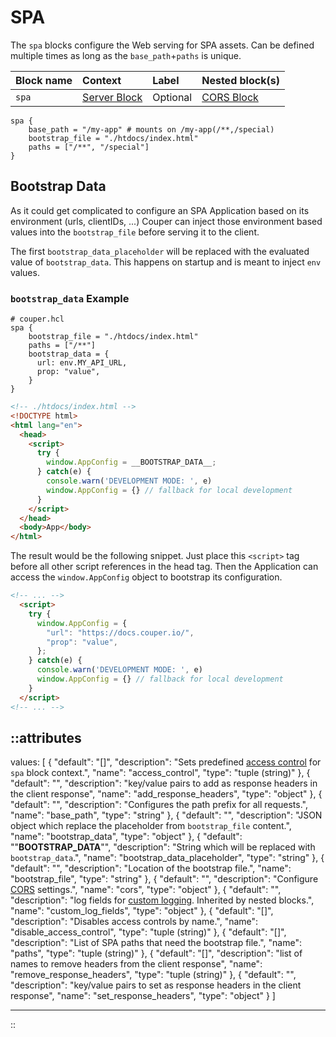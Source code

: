 # SPA

The `spa` blocks configure the Web serving for SPA assets. Can be defined multiple times as long as the `base_path`+`paths` is unique.

| Block name | Context                       | Label    | Nested block(s)           |
|:-----------|:------------------------------|:---------|:--------------------------|
| `spa`      | [Server Block](/configuration/block/server) | Optional | [CORS Block](/configuration/block/cors) |

```hcl
spa {
    base_path = "/my-app" # mounts on /my-app(/**,/special)
    bootstrap_file = "./htdocs/index.html"
    paths = ["/**", "/special"]
}
```

## Bootstrap Data

As it could get complicated to configure an SPA Application based on its environment (urls, clientIDs, ...) Couper can
inject those environment based values into the `bootstrap_file` before serving it to the client.

The first `bootstrap_data_placeholder` will be replaced with the evaluated value of `bootstrap_data`.
This happens on startup and is meant to inject `env` values.

### `bootstrap_data` Example

```hcl
# couper.hcl
spa {
    bootstrap_file = "./htdocs/index.html"
    paths = ["/**"]
    bootstrap_data = {
      url: env.MY_API_URL,
      prop: "value",
    }
}
```

```html
<!-- ./htdocs/index.html -->
<!DOCTYPE html>
<html lang="en">
  <head>
    <script>
      try {
        window.AppConfig = __BOOTSTRAP_DATA__;
      } catch(e) {
        console.warn('DEVELOPMENT MODE: ', e)
        window.AppConfig = {} // fallback for local development
      }
    </script>
  </head>
  <body>App</body>
</html>
```

The result would be the following snippet. Just place this `<script>` tag before all other script references in the head tag.
Then the Application can access the `window.AppConfig` object to bootstrap its configuration.

```html
<!-- ... -->
  <script>
    try {
      window.AppConfig = {
        "url": "https://docs.couper.io/",
        "prop": "value",
      };
    } catch(e) {
      console.warn('DEVELOPMENT MODE: ', e)
      window.AppConfig = {} // fallback for local development
    }
  </script>
<!-- ... -->
```

::attributes
---
values: [
  {
    "default": "[]",
    "description": "Sets predefined [access control](../access-control) for `spa` block context.",
    "name": "access_control",
    "type": "tuple (string)"
  },
  {
    "default": "",
    "description": "key/value pairs to add as response headers in the client response",
    "name": "add_response_headers",
    "type": "object"
  },
  {
    "default": "",
    "description": "Configures the path prefix for all requests.",
    "name": "base_path",
    "type": "string"
  },
  {
    "default": "",
    "description": "JSON object which replace the placeholder from `bootstrap_file` content.",
    "name": "bootstrap_data",
    "type": "object"
  },
  {
    "default": "\"__BOOTSTRAP_DATA__\"",
    "description": "String which will be replaced with `bootstrap_data`.",
    "name": "bootstrap_data_placeholder",
    "type": "string"
  },
  {
    "default": "",
    "description": "Location of the bootstrap file.",
    "name": "bootstrap_file",
    "type": "string"
  },
  {
    "default": "",
    "description": "Configure [CORS](cors) settings.",
    "name": "cors",
    "type": "object"
  },
  {
    "default": "",
    "description": "log fields for [custom logging](/observation/logging#custom-logging). Inherited by nested blocks.",
    "name": "custom_log_fields",
    "type": "object"
  },
  {
    "default": "[]",
    "description": "Disables access controls by name.",
    "name": "disable_access_control",
    "type": "tuple (string)"
  },
  {
    "default": "[]",
    "description": "List of SPA paths that need the bootstrap file.",
    "name": "paths",
    "type": "tuple (string)"
  },
  {
    "default": "[]",
    "description": "list of names to remove headers from the client response",
    "name": "remove_response_headers",
    "type": "tuple (string)"
  },
  {
    "default": "",
    "description": "key/value pairs to set as response headers in the client response",
    "name": "set_response_headers",
    "type": "object"
  }
]

---
::
